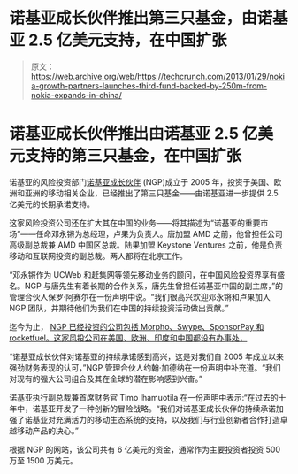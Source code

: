 # 诺基亚成长伙伴推出第三只基金，由诺基亚 2.5 亿美元支持，在中国扩张

> 原文：<https://web.archive.org/web/https://techcrunch.com/2013/01/29/nokia-growth-partners-launches-third-fund-backed-by-250m-from-nokia-expands-in-china/>

# 诺基亚成长伙伴推出由诺基亚 2.5 亿美元支持的第三只基金，在中国扩张

诺基亚的风险投资部门[诺基亚成长伙伴](https://web.archive.org/web/20230404143150/http://www.nokiagrowthpartners.com/) (NGP)成立于 2005 年，投资于美国、欧洲和亚洲的移动相关企业，已经推出了第三只基金——由诺基亚进一步提供 2.5 亿美元的长期承诺支持。

这家风险投资公司还在扩大其在中国的业务——将其描述为“诺基亚的重要市场”——任命邓永锵为总经理，卢果为负责人。唐加盟 AMD 之前，他曾担任公司高级副总裁兼 AMD 中国区总裁。陆果加盟 Keystone Ventures 之前，他是负责移动和互联网投资的副总裁。两人都将在北京工作。

“邓永锵作为 UCWeb 和赶集网等领先移动业务的顾问，在中国风险投资界享有盛名。NGP 与唐先生有着长期的合作关系，唐先生曾担任诺基亚中国的副主席，”的管理合伙人保罗·阿赛尔在一份声明中说。“我们很高兴欢迎邓永锵和卢果加入 NGP 团队，并期待他们为我们在中国的持续投资活动做出贡献。”

迄今为止， [NGP 已经投资的公司包括 Morpho、Swype、SponsorPay 和 rocketfuel。这家风投公司在美国、欧洲、印度和中国都设有办事处，](https://web.archive.org/web/20230404143150/http://www.nokiagrowthpartners.com/blog/category/portfolio/)

“诺基亚成长伙伴对诺基亚的持续承诺感到高兴，这是对我们自 2005 年成立以来强劲财务表现的认可，”NGP 管理合伙人约翰·加德纳在一份声明中补充道。“我们对现有的强大公司组合及其在全球的潜在影响感到兴奋。”

诺基亚执行副总裁兼首席财务官 Timo Ihamuotila 在一份声明中表示:“在过去的十年中，诺基亚开发了一种创新的冒险战略。“我们对诺基亚成长伙伴的持续承诺加强了诺基亚对充满活力的移动生态系统的支持，以及我们与行业创新者合作打造卓越移动产品的决心。”

根据 NGP 的网站，该公司共有 6 亿美元的资金，通常作为主要投资者投资 500 万至 1500 万美元。